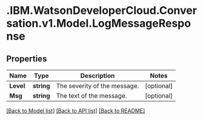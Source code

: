 # .IBM.WatsonDeveloperCloud.Conversation.v1.Model.LogMessageResponse
## Properties

Name | Type | Description | Notes
------------ | ------------- | ------------- | -------------
**Level** | **string** | The severity of the message. | [optional] 
**Msg** | **string** | The text of the message. | [optional] 

[[Back to Model list]](../README.md#documentation-for-models) [[Back to API list]](../README.md#documentation-for-api-endpoints) [[Back to README]](../README.md)


